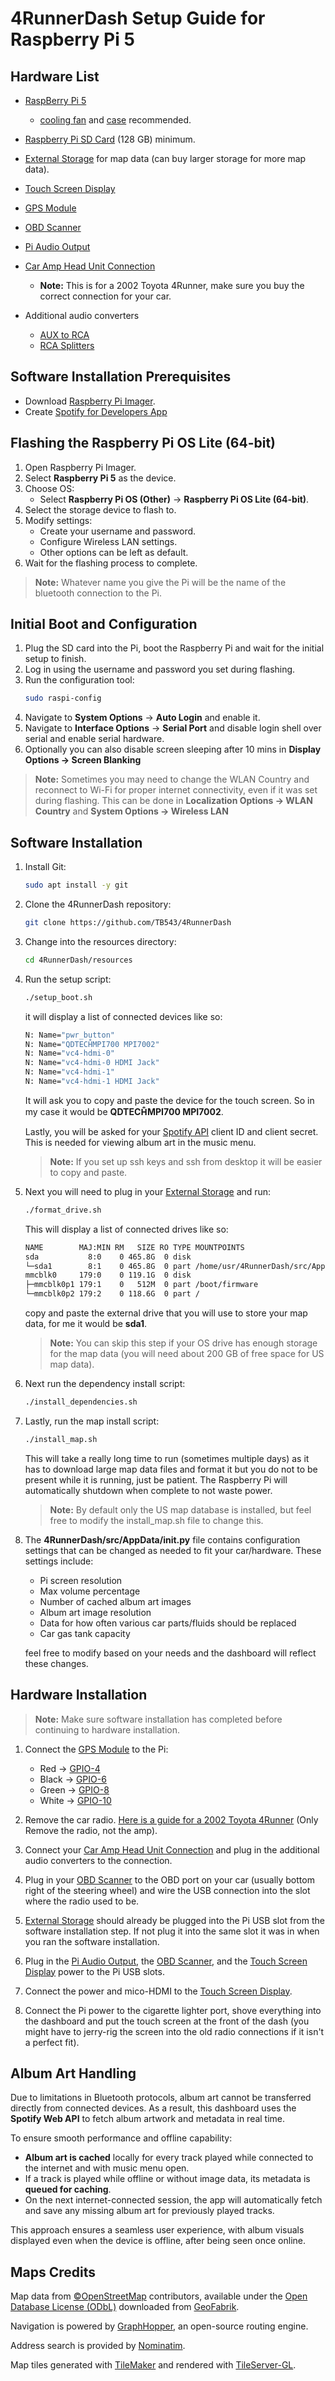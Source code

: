 # 4RunnerDash Setup Guide for Raspberry Pi 5

## Hardware List
- [RaspBerry Pi 5](https://www.raspberrypi.com/products/raspberry-pi-5/)
    - [cooling fan](https://www.raspberrypi.com/products/active-cooler/) and [case](https://www.raspberrypi.com/products/raspberry-pi-5-case/) recommended.

- [Raspberry Pi SD Card](https://www.raspberrypi.com/products/sd-cards/) (128 GB) minimum.

- [External Storage](https://www.amazon.com/BUFFALO-External-SSD-USB-%E2%80%8E%E2%80%8ESSD-PUT1-0U3B/dp/B093275Z7V?source=ps-sl-shoppingads-lpcontext&ref_=fplfs&smid=ATVPDKIKX0DER&gQT=1&th=1) for map data (can buy larger storage for more map data).

- [Touch Screen Display](https://www.amazon.com/Waveshare-7inch-Capacitive-Raspberry-BeagleBone/dp/B01HPV7KL8?source=ps-sl-shoppingads-lpcontext&ref_=fplfs&psc=1&smid=A50C560NZEBBE&gQT=2)

- [GPS Module](https://www.amazon.com/dp/B07PRDY6DS?ref=ppx_yo2ov_dt_b_fed_asin_title&th=1)
- [OBD Scanner](https://www.amazon.com/dp/B0D75PQ6TV?ref=ppx_yo2ov_dt_b_fed_asin_title)

- [Pi Audio Output](https://www.amazon.com/dp/B09MGDDZWF?ref=ppx_yo2ov_dt_b_fed_asin_title)

- [Car Amp Head Unit Connection](https://www.amazon.com/dp/B0DQTPDZK4?ref=ppx_yo2ov_dt_b_fed_asin_title)
    - **Note:** This is for a 2002 Toyota 4Runner, make sure you buy the correct connection for your car.

- Additional audio converters
    - [AUX to RCA](https://www.amazon.com/dp/B0BRYD7NJ6?ref=ppx_yo2ov_dt_b_fed_asin_title&th=1)
    - [RCA Splitters](https://www.amazon.com/dp/B0916WWN9Z?ref=ppx_yo2ov_dt_b_fed_asin_title)

## Software Installation Prerequisites
- Download [Raspberry Pi Imager](https://www.raspberrypi.com/software/).
- Create [Spotify for Developers App](https://developer.spotify.com/dashboard)

## Flashing the Raspberry Pi OS Lite (64-bit)
1. Open Raspberry Pi Imager.
2. Select **Raspberry Pi 5** as the device.
3. Choose OS:
   - Select **Raspberry Pi OS (Other)** -> **Raspberry Pi OS Lite (64-bit)**.
4. Select the storage device to flash to.
5. Modify settings:
   - Create your username and password.
   - Configure Wireless LAN settings.
   - Other options can be left as default.
6. Wait for the flashing process to complete.

>**Note:** Whatever name you give the Pi will be the name of the bluetooth connection to the Pi.

## Initial Boot and Configuration
1. Plug the SD card into the Pi, boot the Raspberry Pi and wait for the initial setup to finish.
2. Log in using the username and password you set during flashing.
3. Run the configuration tool:
    ```bash
    sudo raspi-config
    ```
4. Navigate to **System Options** -> **Auto Login** and enable it.
5. Navigate to **Interface Options** -> **Serial Port** and disable login shell over serial and enable serial hardware.
6. Optionally you can also disable screen sleeping after 10 mins in **Display Options -> Screen Blanking**

> **Note:** Sometimes you may need to change the WLAN Country and reconnect to Wi-Fi for proper internet connectivity, even if it was set during flashing. This can be done in **Localization Options -> WLAN Country** and **System Options -> Wireless LAN**

## Software Installation
1. Install Git:
    ```bash
    sudo apt install -y git
    ```

2. Clone the 4RunnerDash repository:
    ```bash
    git clone https://github.com/TB543/4RunnerDash
    ```

3. Change into the resources directory:
    ```bash
    cd 4RunnerDash/resources
    ```
    
4. Run the setup script:
    ```bash
    ./setup_boot.sh
    ```

    it will display a list of connected devices like so:
    ```bash
    N: Name="pwr_button"
    N: Name="QDTECH̐MPI700 MPI7002"
    N: Name="vc4-hdmi-0"
    N: Name="vc4-hdmi-0 HDMI Jack"
    N: Name="vc4-hdmi-1"
    N: Name="vc4-hdmi-1 HDMI Jack"
    ```

    It will ask you to copy and paste the device for the touch screen. So in my case it would be **QDTECH̐MPI700 MPI7002**.

    Lastly, you will be asked for your [Spotify API](https://developer.spotify.com/dashboard) client ID and client secret. This is needed for viewing album art in the music menu.

    >**Note:** If you set up ssh keys and ssh from desktop it will be easier to copy and paste.

5. Next you will need to plug in your [External Storage](https://www.amazon.com/BUFFALO-External-SSD-USB-%E2%80%8E%E2%80%8ESSD-PUT1-0U3B/dp/B093275Z7V?source=ps-sl-shoppingads-lpcontext&ref_=fplfs&smid=ATVPDKIKX0DER&gQT=1&th=1) and run:
    ```bash
    ./format_drive.sh
    ```

    This will display a list of connected drives like so:
    ```bash
    NAME        MAJ:MIN RM   SIZE RO TYPE MOUNTPOINTS
    sda           8:0    0 465.8G  0 disk 
    └─sda1        8:1    0 465.8G  0 part /home/usr/4RunnerDash/src/AppData/map_data
    mmcblk0     179:0    0 119.1G  0 disk 
    ├─mmcblk0p1 179:1    0   512M  0 part /boot/firmware
    └─mmcblk0p2 179:2    0 118.6G  0 part /
    ```

    copy and paste the external drive that you will use to store your map data, for me it would be **sda1**.

    >**Note:** You can skip this step if your OS drive has enough storage for the map data (you will need about 200 GB of free space for US map data).

6. Next run the dependency install script:
    ```bash
    ./install_dependencies.sh
    ```

7. Lastly, run the map install script:
    ```bash
    ./install_map.sh
    ```

    This will take a really long time to run (sometimes multiple days) as it has to download large map data files and format it but you do not to be present while it is running, just be patient. The Raspberry Pi will automatically shutdown when complete to not waste power.

    >**Note:** By default only the US map database is installed, but feel free to modify the install_map.sh file to change this.

8. The **4RunnerDash/src/AppData/__init__.py** file contains configuration settings that can be changed as needed to fit your car/hardware. These settings include:

    - Pi screen resolution
    - Max volume percentage
    - Number of cached album art images
    - Album art image resolution
    - Data for how often various car parts/fluids should be replaced
    - Car gas tank capacity

    feel free to modify based on your needs and the dashboard will reflect these changes.

## Hardware Installation
>**Note:** Make sure software installation has completed before continuing to hardware installation.

1. Connect the [GPS Module](https://www.amazon.com/dp/B07PRDY6DS?ref=ppx_yo2ov_dt_b_fed_asin_title&th=1) to the Pi:
    - Red -> [GPIO-4](https://pinout.xyz/pinout/5v_power)
    - Black -> [GPIO-6](https://pinout.xyz/pinout/ground)
    - Green -> [GPIO-8](https://pinout.xyz/pinout/pin8_gpio14/)
    - White -> [GPIO-10](https://pinout.xyz/pinout/pin10_gpio15/)

2. Remove the car radio. [Here is a guide for a 2002 Toyota 4Runner](https://www.youtube.com/watch?v=AbdoAcwrbJ8) (Only Remove the radio, not the amp).

3. Connect your [Car Amp Head Unit Connection](https://www.amazon.com/dp/B0DQTPDZK4?ref=ppx_yo2ov_dt_b_fed_asin_title) and plug in the additional audio converters to the connection.

4. Plug in your [OBD Scanner](https://www.amazon.com/dp/B0D75PQ6TV?ref=ppx_yo2ov_dt_b_fed_asin_title) to the OBD port on your car (usually bottom right of the steering wheel) and wire the USB connection into the slot where the radio used to be.

5. [External Storage](https://www.amazon.com/BUFFALO-External-SSD-USB-%E2%80%8E%E2%80%8ESSD-PUT1-0U3B/dp/B093275Z7V?source=ps-sl-shoppingads-lpcontext&ref_=fplfs&smid=ATVPDKIKX0DER&gQT=1&th=1) should already be plugged into the Pi USB slot from the software installation step. If not plug it into the same slot it was in when you ran the software installation.

6. Plug in the [Pi Audio Output](https://www.amazon.com/dp/B09MGDDZWF?ref=ppx_yo2ov_dt_b_fed_asin_title), the [OBD Scanner](https://www.amazon.com/dp/B0D75PQ6TV?ref=ppx_yo2ov_dt_b_fed_asin_title), and the [Touch Screen Display](https://www.amazon.com/Waveshare-7inch-Capacitive-Raspberry-BeagleBone/dp/B01HPV7KL8?source=ps-sl-shoppingads-lpcontext&ref_=fplfs&psc=1&smid=A50C560NZEBBE&gQT=2) power to the Pi USB slots.

7. Connect the power and mico-HDMI to the [Touch Screen Display](https://www.amazon.com/Waveshare-7inch-Capacitive-Raspberry-BeagleBone/dp/B01HPV7KL8?source=ps-sl-shoppingads-lpcontext&ref_=fplfs&psc=1&smid=A50C560NZEBBE&gQT=2).

8. Connect the Pi power to the cigarette lighter port, shove everything into the dashboard and put the touch screen at the front of the dash (you might have to jerry-rig the screen into the old radio connections if it isn't a perfect fit).

## Album Art Handling

Due to limitations in Bluetooth protocols, album art cannot be transferred directly from connected devices. As a result, this dashboard uses the **Spotify Web API** to fetch album artwork and metadata in real time.

To ensure smooth performance and offline capability:

- **Album art is cached** locally for every track played while connected to the internet and with music menu open.
- If a track is played while offline or without image data, its metadata is **queued for caching**.
- On the next internet-connected session, the app will automatically fetch and save any missing album art for previously played tracks.

This approach ensures a seamless user experience, with album visuals displayed even when the device is offline, after being seen once online.

## Maps Credits

Map data from [©OpenStreetMap](https://www.openstreetmap.org/) contributors, available under the [Open Database License (ODbL)](https://opendatacommons.org/licenses/odbl/1-0/) downloaded from [GeoFabrik](https://download.geofabrik.de/).

Navigation is powered by [GraphHopper](https://www.graphhopper.com/), an open-source routing engine.

Address search is provided by [Nominatim](https://nominatim.org/).

Map tiles generated with [TileMaker](https://github.com/systemed/tilemaker) and rendered with [TileServer-GL](https://github.com/maptiler/tileserver-gl).
